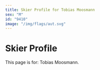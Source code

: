 ```yaml
---
title: Skier Profile for Tobias Moosmann
sex: "M"
id: "9410"
image: "/img/flags/aut.svg" 
---
```


# Skier Profile

This page is for: Tobias Moosmann.
    
